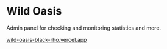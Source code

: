 # Wild Oasis

Admin panel for checking and monitoring statistics and more.

[wild-oasis-black-rho.vercel.app](https://wild-oasis-black-rho.vercel.app/)
